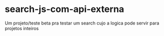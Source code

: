 # search-js-com-api-externa
Um projeto/teste beta pra testar um search cujo a logica pode servir para projetos inteiros
